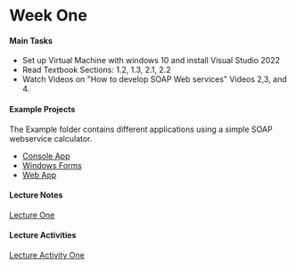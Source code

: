 # Week One 

#### Main Tasks 
* Set up Virtual Machine with windows 10 and install Visual Studio 2022 
* Read Textbook Sections: 1.2, 1.3, 2.1, 2.2 
* Watch Videos on "How to develop SOAP Web services" Videos 2,3, and 4. 

#### Example Projects 
The Example folder contains different applications using a simple SOAP webservice calculator.
* [Console App](https://github.com/berrios96sean/CSE-445/tree/main/Week_One/Examples/mathClient)
* [Windows Forms](https://github.com/berrios96sean/CSE-445/tree/main/Week_One/Examples/WindowsFormsSOAPClient)
* [Web App](https://github.com/berrios96sean/CSE-445/tree/main/Week_One/Examples/mathSOAPService)

#### Lecture Notes 
[Lecture One](https://github.com/berrios96sean/CSE-445/blob/main/Week_One/Lecture_One_Notes.txt)</br>

#### Lecture Activities 
[Lecture Activity One]()<br/>
